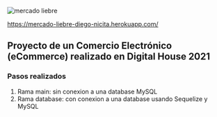![mercado liebre](https://github.com/diegonicita/mercadoliebre/blob/56031165587bd19abfa06c9776639ae7f9a819d6/public/images/logo.png)

https://mercado-liebre-diego-nicita.herokuapp.com/

## Proyecto de un Comercio Electrónico (eCommerce) realizado en Digital House 2021

### Pasos realizados
1. Rama main: sin conexion a una database MySQL
2. Rama database: con conexion a una database usando Sequelize y MySQL
